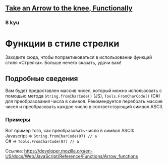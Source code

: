 <h2><a href=https://www.codewars.com/kata/559f3123e66a7204f000009f/train/javascript target="_blank">Take an Arrow to the knee, Functionally</a></h2><h3>8 kyu</h3><h1><ya-tr-span data-index="31-0" data-translated="true" data-source-lang="en" data-target-lang="ru" data-value="Arrow style Functions" data-translation="Функции в стиле стрелки" data-ch="0" data-type="trSpan" style="visibility: inherit !important;">Функции в стиле стрелки</ya-tr-span></h1><ya-tr-span data-index="32-0" data-translated="true" data-source-lang="en" data-target-lang="ru" data-value=" Come here to practice the Arrow style functions Not much else to say good luck! " data-translation=" Заходите сюда, чтобы попрактиковаться в использовании функций стиля «Стрелка». Больше нечего сказать, удачи вам! " data-ch="0" data-type="trSpan" style="visibility: inherit !important;"> Заходите сюда, чтобы попрактиковаться в использовании функций стиля «Стрелка». Больше нечего сказать, удачи вам! </ya-tr-span><h2><ya-tr-span data-index="33-0" data-translated="true" data-source-lang="en" data-target-lang="ru" data-value="Details" data-translation="Подробные сведения" data-ch="0" data-type="trSpan" style="visibility: inherit !important;">Подробные сведения</ya-tr-span></h2><p><ya-tr-span data-index="34-0" data-translated="true" data-source-lang="en" data-target-lang="ru" data-value="You will be given an array of numbers which can be used using the " data-translation="Вам будет предоставлен массив чисел, который можно использовать с помощью метода " data-ch="0" data-type="trSpan" style="visibility: inherit !important;">Вам будет предоставлен массив чисел, который можно использовать с помощью метода </ya-tr-span><code>String.fromCharCode()</code><ya-tr-span data-index="34-0" data-translated="true" data-source-lang="en" data-target-lang="ru" data-value=" (JS), " data-translation=" (JS), " data-ch="0" data-type="trSpan" style="visibility: inherit !important;"> (JS), </ya-tr-span><code>Tools.FromCharCode()</code><ya-tr-span data-index="34-0" data-translated="true" data-source-lang="en" data-target-lang="ru" data-value=" (C#) method to convert the number to a character. " data-translation=" (C#) для преобразования числа в символ. " data-ch="0" data-type="trSpan" style="visibility: inherit !important;"> (C#) для преобразования числа в символ. </ya-tr-span><ya-tr-span data-index="34-1" data-translated="true" data-source-lang="en" data-target-lang="ru" data-value="It is recommended to map over the array of numbers and convert each number to the corresponding ascii character." data-translation="Рекомендуется перебрать массив чисел и преобразовать каждое число в соответствующий символ ASCII." data-ch="0" data-type="trSpan" style="visibility: inherit !important;">Рекомендуется перебрать массив чисел и преобразовать каждое число в соответствующий символ ASCII.</ya-tr-span></p><h3><ya-tr-span data-index="35-0" data-translated="true" data-source-lang="en" data-target-lang="ru" data-value="Examples" data-translation="Примеры" data-ch="0" data-type="trSpan" style="visibility: inherit !important;">Примеры</ya-tr-span></h3><p><ya-tr-span data-index="36-0" data-translated="true" data-source-lang="en" data-target-lang="ru" data-value="These are example of how to convert a number to an ascii Character:" data-translation="Вот пример того, как преобразовать число в символ ASCII:" data-ch="0" data-type="trSpan" style="visibility: inherit !important;">Вот пример того, как преобразовать число в символ ASCII:</ya-tr-span><br><ya-tr-span data-index="36-0" data-translated="true" data-source-lang="en" data-target-lang="ru" data-value=" Javascript => " data-translation=" Javascript => " data-ch="0" data-type="trSpan" style="visibility: inherit !important;"> Javascript =&gt; </ya-tr-span><code>String.fromCharCode(97) // a</code><br><ya-tr-span data-index="37-0" data-translated="true" data-source-lang="en" data-target-lang="ru" data-value=" C# => " data-translation=" C# => " data-ch="0" data-type="trSpan" style="visibility: inherit !important;"> C# =&gt; </ya-tr-span><code>Tools.FromCharCode(97) // a</code></p><p><ya-tr-span data-index="38-0" data-translated="true" data-source-lang="en" data-target-lang="ru" data-value="Reference: " data-translation="Ссылка: " data-ch="0" data-type="trSpan" style="visibility: inherit !important;">Ссылка: </ya-tr-span><a href="https://developer.mozilla.org/en-US/docs/Web/JavaScript/Reference/Functions/Arrow_functions" data-turbolinks="false" target="_blank"><ya-tr-span data-index="38-0" data-translated="true" data-source-lang="en" data-target-lang="ru" data-value="https://developer.mozilla.org/en-US/docs/Web/JavaScript/Reference/Functions/Arrow_functions" data-translation="https://developer.mozilla.org/en-US/docs/Web/JavaScript/Reference/Functions/Arrow_functions" data-ch="0" data-type="trSpan" style="visibility: inherit !important;">https://developer.mozilla.org/en-US/docs/Web/JavaScript/Reference/Functions/Arrow_functions</ya-tr-span></a></p>